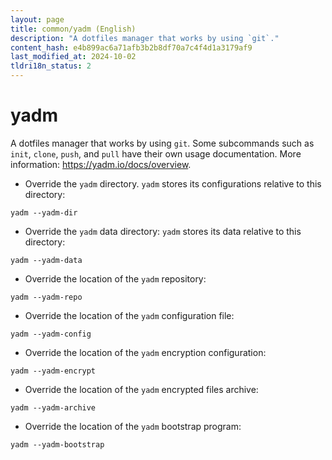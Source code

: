 ```yaml
---
layout: page
title: common/yadm (English)
description: "A dotfiles manager that works by using `git`."
content_hash: e4b899ac6a71afb3b2b8df70a7c4f4d1a3179af9
last_modified_at: 2024-10-02
tldri18n_status: 2
---
```

# yadm

A dotfiles manager that works by using `git`.
Some subcommands such as `init`, `clone`, `push`, and `pull` have their own usage documentation.
More information: <https://yadm.io/docs/overview>.

- Override the `yadm` directory. `yadm` stores its configurations relative to this directory:

`yadm --yadm-dir`

- Override the `yadm` data directory: `yadm` stores its data relative to this directory:

`yadm --yadm-data`

- Override the location of the `yadm` repository:

`yadm --yadm-repo`

- Override the location of the `yadm` configuration file:

`yadm --yadm-config`

- Override the location of the `yadm` encryption configuration:

`yadm --yadm-encrypt`

- Override the location of the `yadm` encrypted files archive:

`yadm --yadm-archive`

- Override the location of the `yadm` bootstrap program:

`yadm --yadm-bootstrap`
